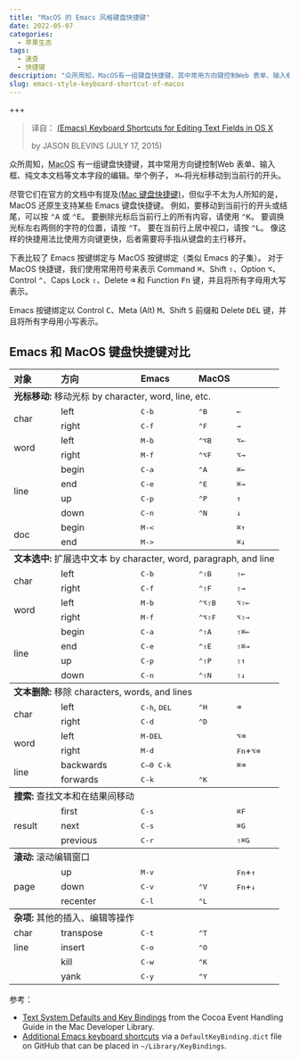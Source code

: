 ```yaml
---
title: "MacOS 的 Emacs 风格键盘快捷键"
date: 2022-05-07
categories:
  - 苹果生态
tags:
  - 速查
  - 快捷键
description: "众所周知，MacOS有一组键盘快捷键，其中常用方向键控制Web 表单、输入框、纯文本文档等文本字段的编辑。但似乎不太为人所知的是，MacOS还原生支持某些 Emacs 键盘快捷键。"
slug: emacs-style-keyboard-shortcut-of-macos
---
```


+++

> 译自： [(Emacs) Keyboard Shortcuts for Editing Text Fields in OS X](https://jblevins.org/log/kbd)
>
> by JASON BLEVINS (JULY 17, 2015)

众所周知，<abbr class="abbr" title="操作系统">MacOS</abbr> 有一组键盘快捷键，其中常用方向键控制Web 表单、输入框、纯文本文档等文本字段的编辑。举个例子， <kbd>⌘←</kbd>将光标移动到当前行的开头。

尽管它们在官方的文档中有提及[(Mac 键盘快捷键)](https://support.apple.com/en-us/HT201236)，但似乎不太为人所知的是， <abbr class="abbr">MacOS</abbr > 还原生支持某些 Emacs 键盘快捷键。 例如，要移动到当前行的开头或结尾，可以按 <kbd>⌃A</kbd> 或 <kbd>⌃E</kbd>。 要删除光标后当前行上的所有内容，请使用 <kbd>⌃K</kbd>。 要调换光标左右两侧的字符的位置，请按 <kbd>⌃T</kbd>。 要在当前行上居中视口，请按 <kbd>⌃L</kbd>。 像这样的快捷用法比使用方向键更快，后者需要将手指从键盘的主行移开。

下表比较了 Emacs 按键绑定与 <abbr class="abbr">MacOS</abbr> 按键绑定（类似 Emacs 的子集）。 对于 <abbr class="abbr">MacOS</abbr> 快捷键，我们使用常用符号来表示 Command <kbd>⌘</kbd>、Shift <kbd>⇧</kbd>、Option <kbd>⌥</kbd>、Control <kbd>⌃</kbd>、Caps Lock <kbd>⇪</kbd>、Delete <kbd>⌫</kbd> 和 Function <kbd>Fn</kbd> 键，并且将所有字母用大写表示。

Emacs 按键绑定以 Control <kbd>C</kbd>、Meta (Alt) <kbd>M</kbd>、Shift <kbd>S</kbd> 前缀和 Delete <kbd>DEL</kbd> 键，并且将所有字母用小写表示。

## Emacs 和 <abbr class="abbr">MacOS</abbr> 键盘快捷键对比

<table>
<colgroup>
<col style="text-align:left;">
<col style="text-align:left;">
<col style="text-align:left;">
<col style="text-align:left;">
<col style="text-align:left;">
</colgroup>

<thead>
<tr>
	<th style="text-align:left;">对象</th>
	<th style="text-align:left;">方向</th>
	<th style="text-align:left;">Emacs</th>
	<th style="text-align:left;" colspan="2"><abbr class="abbr">MacOS</abbr></th>
</tr>
</thead>

<tbody>
<tr>
	<td style="text-align:left;" colspan="5"><strong>光标移动:</strong> 移动光标 by character, word, line, etc.</td>
</tr>
<tr>
	<td style="text-align:left;" rowspan="2">char</td>
	<td style="text-align:left;">left</td>
	<td style="text-align:left;"><kbd>C-b</kbd></td>
	<td style="text-align:left;"><kbd>⌃B</kbd></td>
	<td style="text-align:left;"><kbd>←</kbd></td>
</tr>
<tr>
	<td style="text-align:left;">right</td>
	<td style="text-align:left;"><kbd>C-f</kbd></td>
	<td style="text-align:left;"><kbd>⌃F</kbd></td>
	<td style="text-align:left;"><kbd>→</kbd></td>
</tr>
<tr>
	<td style="text-align:left;" rowspan="2">word</td>
	<td style="text-align:left;">left</td>
	<td style="text-align:left;"><kbd>M-b</kbd></td>
	<td style="text-align:left;"><kbd>⌃⌥B</kbd></td>
	<td style="text-align:left;"><kbd>⌥←</kbd></td>
</tr>
<tr>
	<td style="text-align:left;">right</td>
	<td style="text-align:left;"><kbd>M-f</kbd></td>
	<td style="text-align:left;"><kbd>⌃⌥F</kbd></td>
	<td style="text-align:left;"><kbd>⌥→</kbd></td>
</tr>
<tr>
	<td style="text-align:left;" rowspan="4">line</td>
	<td style="text-align:left;">begin</td>
	<td style="text-align:left;"><kbd>C-a</kbd></td>
	<td style="text-align:left;"><kbd>⌃A</kbd></td>
	<td style="text-align:left;"><kbd>⌘←</kbd></td>
</tr>
<tr>
	<td style="text-align:left;">end</td>
	<td style="text-align:left;"><kbd>C-e</kbd></td>
	<td style="text-align:left;"><kbd>⌃E</kbd></td>
	<td style="text-align:left;"><kbd>⌘→</kbd></td>
</tr>
<tr>
	<td style="text-align:left;">up</td>
	<td style="text-align:left;"><kbd>C-p</kbd></td>
	<td style="text-align:left;"><kbd>⌃P</kbd></td>
	<td style="text-align:left;"><kbd>↑</kbd></td>
</tr>
<tr>
	<td style="text-align:left;">down</td>
	<td style="text-align:left;"><kbd>C-n</kbd></td>
	<td style="text-align:left;"><kbd>⌃N</kbd></td>
	<td style="text-align:left;"><kbd>↓</kbd></td>
</tr>
<tr>
	<td style="text-align:left;" rowspan="2">doc</td>
	<td style="text-align:left;">begin</td>
	<td style="text-align:left;"><kbd>M-&lt;</kbd></td>
	<td style="text-align:left;"></td>
	<td style="text-align:left;"><kbd>⌘↑</kbd></td>
</tr>
<tr>
	<td style="text-align:left;">end</td>
	<td style="text-align:left;"><kbd>M-&gt;</kbd></td>
	<td style="text-align:left;"></td>
	<td style="text-align:left;"><kbd>⌘↓</kbd></td>
</tr>
</tbody>

<tbody>
<tr>
	<td style="text-align:left;" colspan="5"><strong>文本选中:</strong> 扩展选中文本 by character, word, paragraph, and line</td>
</tr>
<tr>
	<td style="text-align:left;" rowspan="2">char</td>
	<td style="text-align:left;">left</td>
	<td style="text-align:left;"><kbd>C-b</kbd></td>
	<td style="text-align:left;"><kbd>⌃⇧B</kbd></td>
	<td style="text-align:left;"><kbd>⇧←</kbd></td>
</tr>
<tr>
	<td style="text-align:left;">right</td>
	<td style="text-align:left;"><kbd>C-f</kbd></td>
	<td style="text-align:left;"><kbd>⌃⇧F</kbd></td>
	<td style="text-align:left;"><kbd>⇧→</kbd></td>
</tr>
<tr>
	<td style="text-align:left;" rowspan="2">word</td>
	<td style="text-align:left;">left</td>
	<td style="text-align:left;"><kbd>M-b</kbd></td>
	<td style="text-align:left;"><kbd>⌃⌥⇧B</kbd></td>
	<td style="text-align:left;"><kbd>⌥⇧←</kbd></td>
</tr>
<tr>
	<td style="text-align:left;">right</td>
	<td style="text-align:left;"><kbd>M-f</kbd></td>
	<td style="text-align:left;"><kbd>⌃⌥⇧F</kbd></td>
	<td style="text-align:left;"><kbd>⌥⇧→</kbd></td>
</tr>
<tr>
	<td style="text-align:left;" rowspan="4">line</td>
	<td style="text-align:left;">begin</td>
	<td style="text-align:left;"><kbd>C-a</kbd></td>
	<td style="text-align:left;"><kbd>⌃⇧A</kbd></td>
	<td style="text-align:left;"><kbd>⇧⌘←</kbd></td>
</tr>
<tr>
	<td style="text-align:left;">end</td>
	<td style="text-align:left;"><kbd>C-e</kbd></td>
	<td style="text-align:left;"><kbd>⌃⇧E</kbd></td>
	<td style="text-align:left;"><kbd>⇧⌘→</kbd></td>
</tr>
<tr>
	<td style="text-align:left;">up</td>
	<td style="text-align:left;"><kbd>C-p</kbd></td>
	<td style="text-align:left;"><kbd>⌃⇧P</kbd></td>
	<td style="text-align:left;"><kbd>⇧↑</kbd></td>
</tr>
<tr>
	<td style="text-align:left;">down</td>
	<td style="text-align:left;"><kbd>C-n</kbd></td>
	<td style="text-align:left;"><kbd>⌃⇧N</kbd></td>
	<td style="text-align:left;"><kbd>⇧↓</kbd></td>
</tr>
</tbody>

<tbody>
<tr>
	<td style="text-align:left;" colspan="5"><strong>文本删除:</strong> 移除 characters, words, and lines</td>
</tr>
<tr>
	<td style="text-align:left;" rowspan="2">char</td>
	<td style="text-align:left;">left</td>
	<td style="text-align:left;"><kbd>C-h</kbd>, <kbd>DEL</kbd></td>
	<td style="text-align:left;"><kbd>⌃H</kbd></td>
	<td style="text-align:left;"><kbd>⌫</kbd></td>
</tr>
<tr>
	<td style="text-align:left;">right</td>
	<td style="text-align:left;"><kbd>C-d</kbd></td>
	<td style="text-align:left;"><kbd>⌃D</kbd></td>
	<td style="text-align:left;"></td>
</tr>
<tr>
	<td style="text-align:left;" rowspan="2">word</td>
	<td style="text-align:left;">left</td>
	<td style="text-align:left;"><kbd>M-DEL</kbd></td>
	<td style="text-align:left;"></td>
	<td style="text-align:left;"><kbd>⌥⌫</kbd></td>
</tr>
<tr>
	<td style="text-align:left;">right</td>
	<td style="text-align:left;"><kbd>M-d</kbd></td>
	<td style="text-align:left;"></td>
	<td style="text-align:left;"><kbd>Fn</kbd>+<kbd>⌥⌫</kbd></td>
</tr>
<tr>
	<td style="text-align:left;" rowspan="2">line</td>
	<td style="text-align:left;">backwards</td>
	<td style="text-align:left;"><kbd>C–0 C-k</kbd></td>
	<td style="text-align:left;"></td>
	<td style="text-align:left;"><kbd>⌘⌫</kbd></td>
</tr>
<tr>
	<td style="text-align:left;">forwards</td>
	<td style="text-align:left;"><kbd>C-k</kbd></td>
	<td style="text-align:left;"><kbd>⌃K</kbd></td>
	<td style="text-align:left;"></td>
</tr>
</tbody>

<tbody>
<tr>
	<td style="text-align:left;" colspan="5"><strong>搜索:</strong> 查找文本和在结果间移动</td>
</tr>
<tr>
	<td style="text-align:left;" rowspan="3">result</td>
	<td style="text-align:left;">first</td>
	<td style="text-align:left;"><kbd>C-s</kbd></td>
	<td style="text-align:left;"></td>
	<td style="text-align:left;"><kbd>⌘F</kbd></td>
</tr>
<tr>
	<td style="text-align:left;">next</td>
	<td style="text-align:left;"><kbd>C-s</kbd></td>
	<td style="text-align:left;"></td>
	<td style="text-align:left;"><kbd>⌘G</kbd></td>
</tr>
<tr>
	<td style="text-align:left;">previous</td>
	<td style="text-align:left;"><kbd>C-r</kbd></td>
	<td style="text-align:left;"></td>
	<td style="text-align:left;"><kbd>⇧⌘G</kbd></td>
</tr>
</tbody>

<tbody>
<tr>
	<td style="text-align:left;" colspan="5"><strong>滚动:</strong> 滚动编辑窗口</td>
</tr>
<tr>
	<td style="text-align:left;" rowspan="3">page</td>
	<td style="text-align:left;">up</td>
	<td style="text-align:left;"><kbd>M-v</kbd></td>
	<td style="text-align:left;"></td>
	<td style="text-align:left;"><kbd>Fn</kbd>+<kbd>↑</kbd></td>
</tr>
<tr>
	<td style="text-align:left;">down</td>
	<td style="text-align:left;"><kbd>C-v</kbd></td>
	<td style="text-align:left;"><kbd>⌃V</kbd></td>
	<td style="text-align:left;"><kbd>Fn</kbd>+<kbd>↓</kbd></td>
</tr>
<tr>
	<td style="text-align:left;">recenter</td>
	<td style="text-align:left;"><kbd>C-l</kbd></td>
	<td style="text-align:left;"><kbd>⌃L</kbd></td>
	<td style="text-align:left;"></td>
</tr>
</tbody>

<tbody>
<tr>
	<td style="text-align:left;" colspan="5"><strong>杂项:</strong> 其他的插入、编辑等操作</td>
</tr>
<tr>
	<td style="text-align:left;">char</td>
	<td style="text-align:left;">transpose</td>
	<td style="text-align:left;"><kbd>C-t</kbd></td>
	<td style="text-align:left;"><kbd>⌃T</kbd></td>
	<td style="text-align:left;"></td>
</tr>
<tr>
	<td style="text-align:left;">line</td>
	<td style="text-align:left;">insert</td>
	<td style="text-align:left;"><kbd>C-o</kbd></td>
	<td style="text-align:left;"><kbd>⌃O</kbd></td>
	<td style="text-align:left;"></td>
</tr>
<tr>
	<td style="text-align:left;"></td>
	<td style="text-align:left;">kill</td>
	<td style="text-align:left;"><kbd>C-w</kbd></td>
	<td style="text-align:left;"><kbd>⌃K</kbd></td>
	<td style="text-align:left;"></td>
</tr>
<tr>
	<td style="text-align:left;"></td>
	<td style="text-align:left;">yank</td>
	<td style="text-align:left;"><kbd>C-y</kbd></td>
	<td style="text-align:left;"><kbd>⌃Y</kbd></td>
	<td style="text-align:left;"></td>
</tr>
</tbody>
</table>

参考：

- [Text System Defaults and Key Bindings](https://developer.apple.com/library/mac/documentation/Cocoa/Conceptual/EventOverview/TextDefaultsBindings/TextDefaultsBindings.html) from the Cocoa Event Handling Guide in the Mac Developer Library.
- [Additional Emacs keyboard shortcuts](https://github.com/nileshk/mac-configuration/blob/99eef47cd434fd3d6f4f1f9e2f50321f32179b88/Library/KeyBindings/DefaultKeyBinding.dict) via a `DefaultKeyBinding.dict` file on GitHub that can be placed in `~/Library/KeyBindings`.
